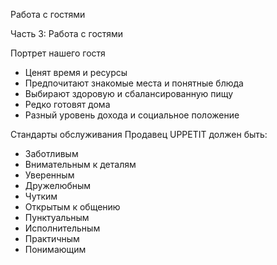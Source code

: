Работа с гостями

Часть 3: Работа с гостями

Портрет нашего гостя
- Ценят время и ресурсы
- Предпочитают знакомые места и понятные блюда
- Выбирают здоровую и сбалансированную пищу
- Редко готовят дома
- Разный уровень дохода и социальное положение

Стандарты обслуживания
Продавец UPPETIT должен быть:
- Заботливым
- Внимательным к деталям
- Уверенным
- Дружелюбным
- Чутким
- Открытым к общению
- Пунктуальным
- Исполнительным
- Практичным
- Понимающим
